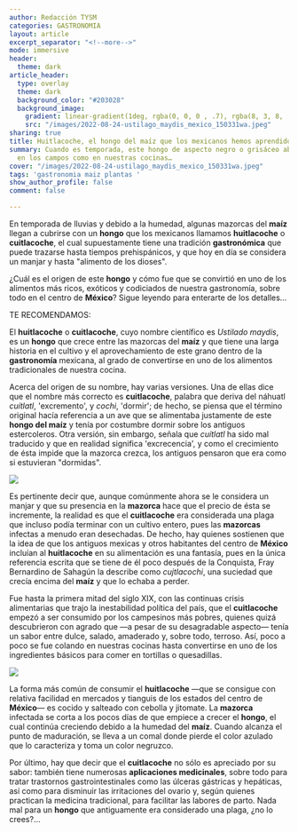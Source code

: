 ```yaml
---
author: Redacción TYSM
categories: GASTRONOMIA
layout: article
excerpt_separator: "<!--more-->"
mode: immersive
header:
  theme: dark
article_header:
  type: overlay
  theme: dark
  background_color: "#203028"
  background_image:
    gradient: linear-gradient(1deg, rgba(0, 0, 0 , .7), rgba(8, 3, 8, .9))
    src: "/images/2022-08-24-ustilago_maydis_mexico_150331wa.jpeg"
sharing: true
title: Huitlacoche, el hongo del maíz que los mexicanos hemos aprendido a disfrutar
summary: Cuando es temporada, este hongo de aspecto negro o grisáceo abunda tanto
  en los campos como en nuestras cocinas…
cover: "/images/2022-08-24-ustilago_maydis_mexico_150331wa.jpeg"
tags: 'gastronomia maiz plantas '
show_author_profile: false
comment: false

---
```

En temporada de lluvias y debido a la humedad, algunas mazorcas del **maíz** llegan a cubrirse con un **hongo** que los mexicanos llamamos **huitlacoche** o **cuitlacoche**, el cual supuestamente tiene una tradición **gastronómica** que puede trazarse hasta tiempos prehispánicos, y que hoy en día se considera un manjar y hasta "alimento de los dioses".

¿Cuál es el origen de este **hongo** y cómo fue que se convirtió en uno de los alimentos más ricos, exóticos y codiciados de nuestra gastronomía, sobre todo en el centro de **México**? Sigue leyendo para enterarte de los detalles…

TE RECOMENDAMOS:

El **huitlacoche** o **cuitlacoche**, cuyo nombre científico es _Ustilado maydis_, es un **hongo** que crece entre las mazorcas del **maíz** y que tiene una larga historia en el cultivo y el aprovechamiento de este grano dentro de la **gastronomía** mexicana, al grado de convertirse en uno de los alimentos tradicionales de nuestra cocina.

Acerca del origen de su nombre, hay varias versiones. Una de ellas dice que el nombre más correcto es **cuitlacoche**, palabra que deriva del náhuatl _cuítlatl_, 'excremento', y _cochi_, 'dormir'; de hecho, se piensa que el término original hacía referencia a un ave que se alimentaba justamente de este **hongo del maíz** y tenía por costumbre dormir sobre los antiguos estercoleros. Otra versión, sin embargo, señala que _cuítlatl_ ha sido mal traducido y que en realidad significa 'excrecencia', y como el crecimiento de ésta impide que la mazorca crezca, los antiguos pensaron que era como si estuvieran "dormidas".

![](https://upload.wikimedia.org/wikipedia/commons/6/66/Ustilago_maydis_de_1.jpg)

Es pertinente decir que, aunque comúnmente ahora se le considera un manjar y que su presencia en la **mazorca** hace que el precio de ésta se incremente, la realidad es que el **cuitlacoche** era considerada una plaga que incluso podía terminar con un cultivo entero, pues las **mazorcas** infectas a menudo eran desechadas. De hecho, hay quienes sostienen que la idea de que los antiguos mexicas y otros habitantes del centro de **México** incluían al **huitlacoche** en su alimentación es una fantasía, pues en la única referencia escrita que se tiene de él poco después de la Conquista, Fray Bernardino de Sahagún la describe como _cujtlacochi_, una suciedad que crecía encima del **maíz** y que lo echaba a perder.

Fue hasta la primera mitad del siglo XIX, con las continuas crisis alimentarias que trajo la inestabilidad política del país, que el **cuitlacoche** empezó a ser consumido por los campesinos más pobres, quienes quizá descubrieron con agrado que —a pesar de su desagradable aspecto— tenía un sabor entre dulce, salado, amaderado y, sobre todo, terroso. Así, poco a poco se fue colando en nuestras cocinas hasta convertirse en uno de los ingredientes básicos para comer en tortillas o quesadillas.

![](https://upload.wikimedia.org/wikipedia/commons/thumb/5/59/Quesadilla_huitlacoche.jpg/1024px-Quesadilla_huitlacoche.jpg)

La forma más común de consumir el **huitlacoche** —que se consigue con relativa facilidad en mercados y tianguis de los estados del centro de **México**— es cocido y salteado con cebolla y jitomate. La **mazorca** infectada se corta a los pocos días de que empiece a crecer el **hongo**, el cual continúa creciendo debido a la humedad del **maíz**. Cuando alcanza el punto de maduración, se lleva a un comal donde pierde el color azulado que lo caracteriza y toma un color negruzco.

Por último, hay que decir que el **cuitlacoche** no sólo es apreciado por su sabor: también tiene numerosas **aplicaciones medicinales**, sobre todo para tratar trastornos gastrointestinales como las úlceras gástricas y hepáticas, así como para disminuir las irritaciones del ovario y, según quienes practican la medicina tradicional, para facilitar las labores de parto. Nada mal para un **hongo** que antiguamente era considerado una plaga, ¿no lo crees?…